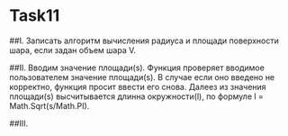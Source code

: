 # Task11

##I.
Записать алгоритм вычисления радиуса и площади поверхности шара, если задан объем шара V.

##II. 
Вводим значение площади(s). Функция проверяет вводимое пользователем значение площади(s). В случае если оно введено не корректно, функция просит ввести его снова. Далеез из значения площади(s) высчитывается длинна окружности(l), по формуле  l = Math.Sqrt(s/Math.PI).

##III.
